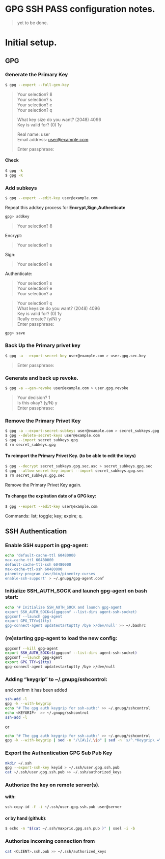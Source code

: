 # GPG SSH PASS configuration notes.
> yet to be done.
# Initial setup.
## GPG
### Generate the Primary Key
```sh
$ gpg --expert --full-gen-key
```
> Your selection? 8  
> Your selection? s  
> Your selection? e  
> Your selection? q  
>   
> What key size do you want? (2048) 4096  
> Key is valid for? (0) 1y  
>   
> Real name: user  
> Email address: user@example.com  
>   
> Enter passphrase:  
>   
#### Check
```sh
$ gpg -k
$ gpg -K
```
### Add subkeys  

```sh
$ gpg --expert --edit-key user@example.com
```

Repeat this addkey process for **Encrypt,Sign,Authenticate**  
```sh
gpg> addkey
```
> Your selection? 8  

Encrypt: 
> Your selection? s  

Sign:
> Your selection? e  

Authenticate:
> Your selection? s  
> Your selection? e  
> Your selection? a  

> Your selection? q  
> What keysize do you want? (2048) 4096  
> Key is valid for? (0) 1y  
> Really create? (y/N) y  
> Enter passphrase:  
```sh
gpg> save
```
### Back Up the Primary privet key
```sh
$ gpg -a --export-secret-key user@example.com > user.gpg.sec.key
```
> Enter passphrase:  
### Generate and back up revoke.
```sh
$ gpg -a --gen-revoke user@example.com > user.gpg.revoke
```
> Your decision? 1  
> Is this okay? (y/N) y  
> Enter passphrase:  
### Remove the Primary Privet Key
```sh
$ gpg -a --export-secret-subkeys user@example.com > secret_subkeys.gpg
$ gpg --delete-secret-keys user@example.com
$ gpg --import secret_subkeys.gpg
$ rm secret_subkeys.gpg
```
#### To reimport the Primary Privet Key. (to be able to edit the keys)
```sh
$ gpg --decrypt secret_subkeys.gpg.sec.asc > secret_subkeys.gpg.sec
$ gpg --allow-secret-key-import --import secret_subkeys.gpg.sec
$ rm secret_subkeys.gpg.sec
```
Remove the Primary Privet Key again.

#### To change the expiration date of a GPG key:
```sh
$ gpg --expert --edit-key user@example.com
```
Commands: list; toggle; key; expire; q.


## SSH Authentication
### Enable SSH support in gpg-agent:
```sh
echo 'default-cache-ttl 60480000
max-cache-ttl 60480000
default-cache-ttl-ssh 60480000
max-cache-ttl-ssh 60480000
pinentry-program /usr/bin/pinentry-curses
enable-ssh-support' > ~/.gnupg/gpg-agent.conf
```

### Initialize SSH_AUTH_SOCK and launch gpg-agent on bash start:
```sh
echo '# Initialize SSH_AUTH_SOCK and launch gpg-agent
export SSH_AUTH_SOCK=$(gpgconf --list-dirs agent-ssh-socket)
gpgconf --launch gpg-agent
export GPG_TTY=$(tty)
gpg-connect-agent updatestartuptty /bye >/dev/null' >> ~/.bashrc
```

### (re)starting gpg-agent to load the new config:
```sh
gpgconf --kill gpg-agent
export SSH_AUTH_SOCK=$(gpgconf --list-dirs agent-ssh-socket)
gpgconf --launch gpg-agent
export GPG_TTY=$(tty)
gpg-connect-agent updatestartuptty /bye >/dev/null
```

### Adding  “keygrip” to ~/.gnupg/sshcontrol:
 and confirm it has been added
```sh
ssh-add -l
gpg -k --with-keygrip
echo "# The gpg auth keygrip for ssh-auth:" >> ~/.gnupg/sshcontrol
echo <KEYGRIP>  >> ~/.gnupg/sshcontrol
ssh-add -l
```
or
```sh
echo "# The gpg auth keygrip for ssh-auth:" >> ~/.gnupg/sshcontrol
gpg -k --with-keygrip | sed -n "/\[A\]/,\$p" | sed -n 's/^.*Keygrip\ =\ //p' >> ~/.gnupg/sshcontrol
```
### Export the Authentication GPG Sub Pub Key
```sh
mkdir ~/.ssh
gpg --export-ssh-key keyid > ~/.ssh/user.gpg.ssh.pub
cat ~/.ssh/user.gpg.ssh.pub >> ~/.ssh/authorized_keys
```

### Authorize the key on remote server(s).
#### with:
```sh
ssh-copy-id -f -i ~/.ssh/user.gpg.ssh.pub user@server
```
#### or by hand (github):
```sh
$ echo -n "$(cat ~/.ssh/maxprio.gpg.ssh.pub )" | xsel -i -b
```
### Authorize incoming connection from <CLIENT>
```sh
cat <CLIENT>.ssh.pub >> ~/.ssh/authorized_keys
```
